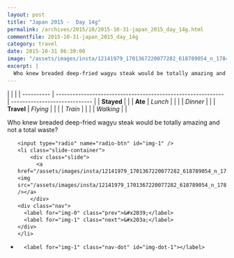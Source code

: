 ```yaml
---
layout: post
title: "Japan 2015 -  Day 14g"
permalink: /archives/2015/10/2015-10-31-japan_2015_day_14g.html
commentfile: 2015-10-31-japan_2015_day_14g
category: travel
date: 2015-10-31 06:39:00
image: "/assets/images/insta/12141979_1701367220077282_618789054_n_17845140919047535.jpg"
excerpt: |
  Who knew breaded deep-fried wagyu steak would be totally amazing and not a total waste?
---
```


|            |                                                              |
| ---------- | ------------------------------------------------------------ | ----------------------------- |
| **Stayed** |  |
| **Ate**    | _Lunch_                                                      |          |
|            | _Dinner_                                                     |          |
| **Travel** | _Flying_                                                     |          |
|            | _Train_                                                      |          |
|            | _Walking_                                                    |          |


Who knew breaded deep-fried wagyu steak would be totally amazing and not a total waste?


<ul class="slides">

    <input type="radio" name="radio-btn" id="img-1" />
    <li class="slide-container">
        <div class="slide">
          <a href="/assets/images/insta/12141979_1701367220077282_618789054_n_17845140919047535.jpg"><img src="/assets/images/insta/12141979_1701367220077282_618789054_n_17845140919047535.jpg" /></a>
        </div>
    <div class="nav">
      <label for="img-0" class="prev">&#x2039;</label>
      <label for="img-1" class="next">&#x203a;</label>
    </div>
    </li>
			
<li class="nav-dots">

      <label for="img-1" class="nav-dot" id="img-dot-1"></label>

</li>
</ul>        
             

		